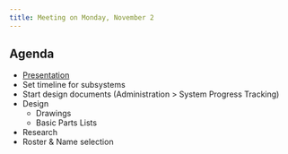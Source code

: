 ```yaml
---
title: Meeting on Monday, November 2
---
```


## Agenda

- [Presentation](https://docs.google.com/presentation/d/1DJaFTfM2bjMb-PlBJ3kQHM_GnwYpxZvwdi1VuNQWPH/present)
- Set timeline for subsystems
- Start design documents (Administration > System Progress Tracking)
- Design
	- Drawings
	- Basic Parts Lists
- Research
- Roster & Name selection
